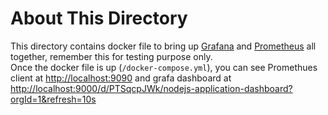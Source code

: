 # About This Directory

This directory contains docker file to bring up [Grafana](https://grafana.com/) and [Prometheus](https://prometheus.io/) all together, remember this for testing purpose only.  
Once the docker file is up (`/docker-compose.yml`), you can see Promethues client at <http://localhost:9090> and grafa dashboard at <http://localhost:9000/d/PTSqcpJWk/nodejs-application-dashboard?orgId=1&refresh=10s>
